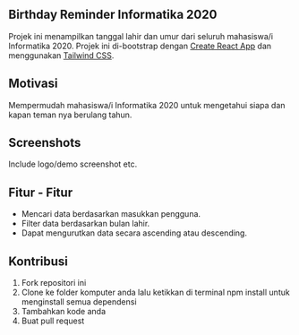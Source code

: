## Birthday Reminder Informatika 2020
Projek ini menampilkan tanggal lahir dan umur dari seluruh mahasiswa/i Informatika 2020. Projek ini di-bootstrap dengan [Create React App](https://github.com/facebook/create-react-app) dan menggunakan [Tailwind CSS](https://tailwindcss.com/).

## Motivasi
Mempermudah mahasiswa/i Informatika 2020 untuk mengetahui siapa dan kapan teman nya berulang tahun.
## Screenshots
Include logo/demo screenshot etc.

## Fitur - Fitur
- Mencari data berdasarkan masukkan pengguna.
- Filter data berdasarkan bulan lahir.
- Dapat mengurutkan data secara ascending atau descending.
## Kontribusi
1. Fork repositori ini
2. Clone ke folder komputer anda lalu ketikkan di terminal npm install untuk menginstall semua dependensi
3. Tambahkan kode anda
4. Buat pull request




